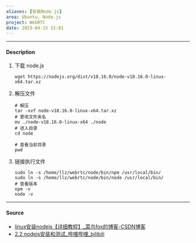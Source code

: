 ```yaml
---
aliases: [安装Node.js]
area: Ubuntu, Node.js
project: WebRTC
date: 2023-04-15 15:01
---
```

---
#### Description
1. 下载 node.js
    ```shell
    wget https://nodejs.org/dist/v18.16.0/node-v18.16.0-linux-x64.tar.xz
    ```
2. 解压文件
    ```shell
    # 解压
    tar -xvf node-v18.16.0-linux-x64.tar.xz
    # 更改文件夹名
    mv ./node-v18.16.0-linux-x64 ./node
    # 进入目录
    cd node
    
    # 查看当前目录
    pwd
    ```
3. 链接执行文件
    ```shell
    sudo ln -s /home/llz/webrtc/node/bin/npm /usr/local/bin/
    sudo ln -s /home/llz/webrtc/node/bin/node /usr/local/bin/
    # 查看版本
    npm -v
    node -v
    ```

---
#### Source
- [linux安装nodejs【详细教程】\_菜鸟fox的博客-CSDN博客](https://blog.csdn.net/lh155136/article/details/111194424)
- [2.2 nodejs安装和测试\_哔哩哔哩\_bilibili](https://www.bilibili.com/video/BV1284y1n7Ny/?p=10&spm_id_from=pageDriver&vd_source=50264a0106f7562a87cc7b7908fed99e)